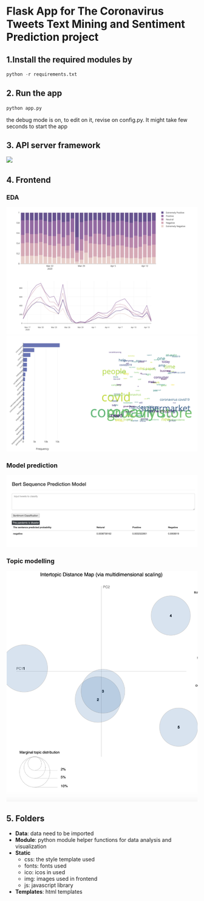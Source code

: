 # Flask App for The Coronavirus Tweets Text Mining and Sentiment Prediction project

## 1.Install the required modules by
```python
python -r requirements.txt
```
## 2. Run the app 
```python
python app.py
```
the debug mode is on, to edit on it, revise on config.py. It might take few seconds to start the app

## 3. API server framework

![](static/img/apiframework.png)

## 4. Frontend
### EDA
![](images/dashboard.png)
![](images/wordfreq.png)
### Model prediction
![](images/modelpredict.png)
### Topic modelling
![](images/topicmodelling.png)
## 5. Folders 
* **Data**: data need to be imported
* **Module**: python module helper functions for data analysis and visualization
* **Static**
    * css: the style template used
    * fonts: fonts used
    * ico: icos in used
    * img: images used in frontend
    * js: javascript library
* **Templates**: html templates




